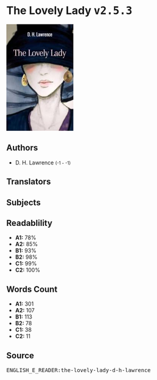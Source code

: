 # The Lovely Lady <kbd>v2.5.3</kbd>

![](./cover.medium.jpg "")

## Authors


 - D. H. Lawrence <small>(-1 - -1)</small>

## Translators



## Subjects



## Readablility


 - **A1:** 78%
 - **A2:** 85%
 - **B1:** 93%
 - **B2:** 98%
 - **C1:** 99%
 - **C2:** 100%

## Words Count


 - **A1:** 301
 - **A2:** 107
 - **B1:** 113
 - **B2:** 78
 - **C1:** 38
 - **C2:** 11

## Source


<kbd>ENGLISH_E_READER:the-lovely-lady-d-h-lawrence</kbd>
